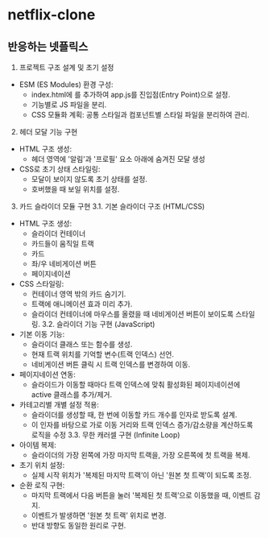 # netflix-clone
## 반응하는 넷플릭스
1. 프로젝트 구조 설계 및 초기 설정
* ESM (ES Modules) 환경 구성:
    * index.html에 <script type="module" src="app.js"></script>를 추가하여 app.js를 진입점(Entry Point)으로 설정.
    * 기능별로 JS 파일을 분리.
    * CSS 모듈화 계획: 공통 스타일과 컴포넌트별 스타일 파일을 분리하여 관리.


2. 헤더 모달 기능 구현
* HTML 구조 생성:
    * 헤더 영역에 '알림'과 '프로필' 요소 아래에 숨겨진 모달 생성
* CSS로 초기 상태 스타일링:
    * 모달이 보이지 않도록 초기 상태를 설정.
    * 호버했을 때 보일 위치를 설정.


3. 카드 슬라이더 모듈 구현
3.1. 기본 슬라이더 구조 (HTML/CSS)
* HTML 구조 생성:
    * 슬라이더 컨테이너
    * 카드들이 움직일 트랙
    * 카드
    * 좌/우 네비게이션 버튼
    * 페이지네이션
* CSS 스타일링:
    * 컨테이너 영역 밖의 카드 숨기기.
    * 트랙에 애니메이션 효과 미리 추가.
    * 슬라이더 컨테이너에 마우스를 올렸을 때 네비게이션 버튼이 보이도록 스타일링.
3.2. 슬라이더 기능 구현 (JavaScript)
* 기본 이동 기능:
    * 슬라이더 클래스 또는 함수를 생성.
    * 현재 트랙 위치를 기억할 변수(트랙 인덱스) 선언.
    * 네비게이션 버튼 클릭 시 트랙 인덱스를 변경하여 이동.
* 페이지네이션 연동:
    * 슬라이드가 이동할 때마다 트랙 인덱스에 맞춰 활성화된 페이지네이션에 active 클래스를 추가/제거.
* 카테고리별 개별 설정 적용:
    * 슬라이더를 생성할 때, 한 번에 이동할 카드 개수를 인자로 받도록 설계.
    * 이 인자를 바탕으로 가로 이동 거리와 트랙 인덱스 증가/감소량을 계산하도록 로직을 수정
3.3. 무한 캐러셀 구현 (Infinite Loop)
* 아이템 복제:
    * 슬라이더의 가장 왼쪽에 가장 마지막  트랙을, 가장 오른쪽에 첫 트랙을 복제.
* 초기 위치 설정:
    * 실제 시작 위치가 '복제된 마지막 트랙’이 아닌 '원본 첫 트랙’이 되도록 조정.
* 순환 로직 구현:
    * 마지막 트랙에서 다음 버튼을 눌러 '복제된 첫 트랙’으로 이동했을 때, 이벤트 감지.
    * 이벤트가 발생하면 '원본 첫 트랙’ 위치로 변경.
    * 반대 방향도 동일한 원리로 구현.
